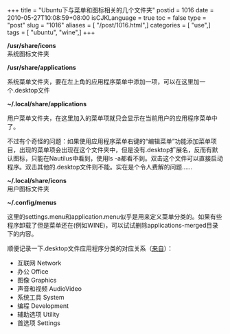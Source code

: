 +++
title = "Ubuntu下与菜单和图标相关的几个文件夹"
postid = 1016
date = 2010-05-27T10:08:59+08:00
isCJKLanguage = true
toc = false
type = "post"
slug = "1016"
aliases = [ "/post/1016.html",]
categories = [ "use",]
tags = [ "ubuntu", "wine",]
+++


**/usr/share/icons**  
系统图标文件夹

**/usr/share/applications**  

系统菜单文件夹，要在左上角的应用程序菜单中添加一项，可以在这里加一个.desktop文件

**\~/.local/share/applications**  

用户菜单文件夹，在这里加入的菜单项就只会显示在当前用户的应用程序菜单中了。  

不过有个奇怪的问题：如果使用应用程序菜单右键的“编辑菜单”功能添加菜单项目，出现的菜单项会出现在这个文件夹中，但是没有.desktop扩展名，反而有默认图标，只能在Nautilus中看到，使用ls -a都看不到。双击这个文件可以直接启动程序。双击其他的.desktop文件则不能。实在是个令人费解的问题……  
<!--more-->  
**\~/.local/share/icons**  
用户图标文件夹

**\~/.config/menus**  

这里的settings.menu和application.menu似乎是用来定义菜单分类的。如果有些程序卸载了但是菜单还在(例如WINE)，可以试试删除applications-merged目录下的内容。

顺便记录一下.desktop文件应用程序分类的对应关系（[来自](http://zengq.blog.ubuntu.org.cn/2008/11/08/%E5%9C%A8ubuntu%E4%BD%8D%E7%BD%AE%E8%8F%9C%E5%8D%95%E6%B7%BB%E5%8A%A0%E6%96%87%E4%BB%B6%E5%A4%B9%EF%BC%8C%E5%9C%A8%E5%BA%94%E7%94%A8%E7%A8%8B%E5%BA%8F%E8%8F%9C%E5%8D%95%E6%B7%BB%E5%8A%A0%E6%9C%AA/)）：

-   互联网 Network
-   办公 Office
-   图像 Graphics
-   声音和视频 AudioVideo
-   系统工具 System
-   编程 Development
-   辅助选项 Utility
-   首选项 Settings

